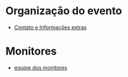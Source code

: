 # Organização do evento

- [Contato e Informações extras](https://docs.google.com/spreadsheets/d/1cqP6RI8z9ew1D3pYA50NLrbJOKum2mQRHG8LpNzo-CE/edit?usp=sharing)

# Monitores

- [equipe dos monitores](https://github.com/ifpb-sr/secitec/raw/master/docs/monitores-secitec.txt)




